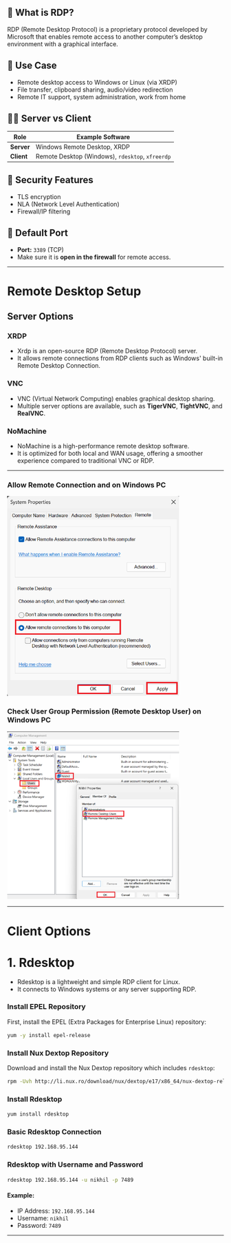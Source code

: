 ## 🔑 What is RDP?
RDP (Remote Desktop Protocol) is a proprietary protocol developed by Microsoft that enables remote access to another computer’s desktop environment with a graphical interface.

## 🔧 **Use Case**

* Remote desktop access to Windows or Linux (via XRDP)
* File transfer, clipboard sharing, audio/video redirection
* Remote IT support, system administration, work from home

## 🧑‍💻 **Server vs Client**

| Role       | Example Software                                 |
| ---------- | ------------------------------------------------ |
| **Server** | Windows Remote Desktop, XRDP                     |
| **Client** | Remote Desktop (Windows), `rdesktop`, `xfreerdp` |

## 🔐 **Security Features**

* TLS encryption
* NLA (Network Level Authentication)
* Firewall/IP filtering


## 📡 **Default Port**

* **Port:** `3389` (TCP)
* Make sure it is **open in the firewall** for remote access.

---

# Remote Desktop Setup

## Server Options

### XRDP
- Xrdp is an open-source RDP (Remote Desktop Protocol) server.
- It allows remote connections from RDP clients such as Windows' built-in Remote Desktop Connection.

### VNC
- VNC (Virtual Network Computing) enables graphical desktop sharing.
- Multiple server options are available, such as **TigerVNC**, **TightVNC**, and **RealVNC**.

### NoMachine
- NoMachine is a high-performance remote desktop software.
- It is optimized for both local and WAN usage, offering a smoother experience compared to traditional VNC or RDP.

---
### Allow Remote Connection and on Windows PC

<img src="https://github.com/nikhilpatidar01/Linux-Server/blob/Master/Proxy%20Server/CentOS/Configuration%20Images/14.%20Allow%20Remote%20Access.png" width="400"/>

### Check User Group Permission (Remote Desktop User) on Windows PC

<img src="https://github.com/nikhilpatidar01/Linux-Server/blob/Master/Proxy%20Server/CentOS/Configuration%20Images/15.%20Check%20User%20Group%20Remote%20Desktop.png" width="400"/>


---

# Client Options

# 1. Rdesktop
- Rdesktop is a lightweight and simple RDP client for Linux.
- It connects to Windows systems or any server supporting RDP.

### Install EPEL Repository
First, install the EPEL (Extra Packages for Enterprise Linux) repository:

```bash
yum -y install epel-release
````

### Install Nux Dextop Repository

Download and install the Nux Dextop repository which includes `rdesktop`:

```bash
rpm -Uvh http://li.nux.ro/download/nux/dextop/e17/x86_64/nux-dextop-release-0-5.e17.nux.noarch.rpm
```

### Install Rdesktop

```bash
yum install rdesktop
```

### Basic Rdesktop Connection

```bash
rdesktop 192.168.95.144
```

### Rdesktop with Username and Password

```bash
rdesktop 192.168.95.144 -u nikhil -p 7489
```

#### Example:

* IP Address: `192.168.95.144`
* Username: `nikhil`
* Password: `7489`

--- 
